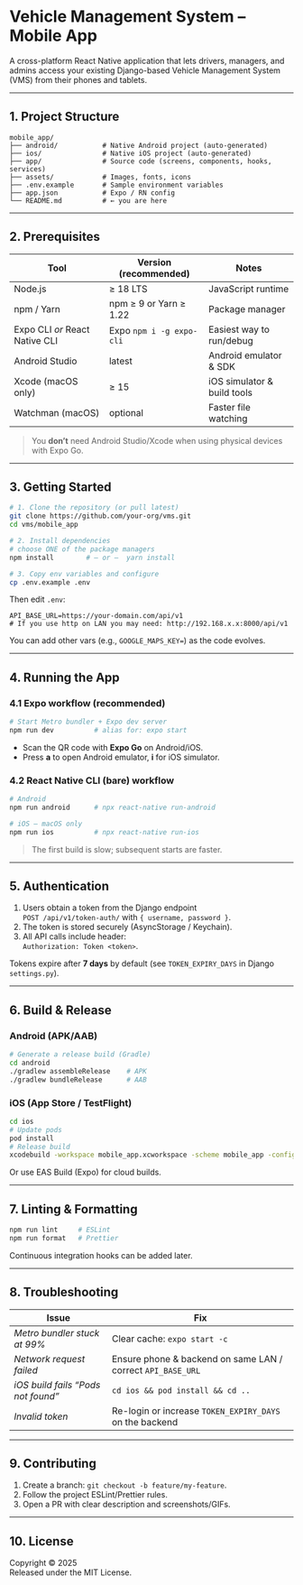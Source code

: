 # Vehicle Management System – Mobile App

A cross-platform React Native application that lets drivers, managers, and admins access your existing Django-based Vehicle Management System (VMS) from their phones and tablets.

---

## 1. Project Structure

```
mobile_app/
├── android/           # Native Android project (auto-generated)
├── ios/               # Native iOS project (auto-generated)
├── app/               # Source code (screens, components, hooks, services)
├── assets/            # Images, fonts, icons
├── .env.example       # Sample environment variables
├── app.json           # Expo / RN config
└── README.md          # ← you are here
```

---

## 2. Prerequisites

| Tool | Version (recommended) | Notes |
|------|-----------------------|-------|
| Node.js | ≥ 18 LTS | JavaScript runtime |
| npm / Yarn | npm ≥ 9 or Yarn ≥ 1.22 | Package manager |
| Expo CLI *or* React Native CLI | Expo `npm i -g expo-cli` | Easiest way to run/debug |
| Android Studio | latest | Android emulator & SDK |
| Xcode (macOS only) | ≥ 15 | iOS simulator & build tools |
| Watchman (macOS) | optional | Faster file watching |

> You **don’t** need Android Studio/Xcode when using physical devices with Expo Go.

---

## 3. Getting Started

```bash
# 1. Clone the repository (or pull latest)
git clone https://github.com/your-org/vms.git
cd vms/mobile_app

# 2. Install dependencies
# choose ONE of the package managers
npm install        # – or –  yarn install

# 3. Copy env variables and configure
cp .env.example .env
```

Then edit `.env`:

```
API_BASE_URL=https://your-domain.com/api/v1
# If you use http on LAN you may need: http://192.168.x.x:8000/api/v1
```

You can add other vars (e.g., `GOOGLE_MAPS_KEY=`) as the code evolves.

---

## 4. Running the App

### 4.1 Expo workflow (recommended)

```bash
# Start Metro bundler + Expo dev server
npm run dev          # alias for: expo start
```

* Scan the QR code with **Expo Go** on Android/iOS.
* Press **a** to open Android emulator, **i** for iOS simulator.

### 4.2 React Native CLI (bare) workflow

```bash
# Android
npm run android      # npx react-native run-android

# iOS – macOS only
npm run ios          # npx react-native run-ios
```

> The first build is slow; subsequent starts are faster.

---

## 5. Authentication

1. Users obtain a token from the Django endpoint  
   `POST /api/v1/token-auth/` with `{ username, password }`.
2. The token is stored securely (AsyncStorage / Keychain).  
3. All API calls include header:  
   `Authorization: Token <token>`.

Tokens expire after **7 days** by default (see `TOKEN_EXPIRY_DAYS` in Django `settings.py`).

---

## 6. Build & Release

### Android (APK/AAB)

```bash
# Generate a release build (Gradle)
cd android
./gradlew assembleRelease    # APK
./gradlew bundleRelease      # AAB
```

### iOS (App Store / TestFlight)

```bash
cd ios
# Update pods
pod install
# Release build
xcodebuild -workspace mobile_app.xcworkspace -scheme mobile_app -configuration Release
```

Or use EAS Build (Expo) for cloud builds.

---

## 7. Linting & Formatting

```bash
npm run lint     # ESLint
npm run format   # Prettier
```

Continuous integration hooks can be added later.

---

## 8. Troubleshooting

| Issue | Fix |
|-------|-----|
| _Metro bundler stuck at 99%_ | Clear cache: `expo start -c` |
| _Network request failed_ | Ensure phone & backend on same LAN / correct `API_BASE_URL` |
| _iOS build fails “Pods not found”_ | `cd ios && pod install && cd ..` |
| _Invalid token_ | Re-login or increase `TOKEN_EXPIRY_DAYS` on the backend |

---

## 9. Contributing

1. Create a branch: `git checkout -b feature/my-feature`.
2. Follow the project ESLint/Prettier rules.
3. Open a PR with clear description and screenshots/GIFs.

---

## 10. License

Copyright © 2025  
Released under the MIT License.
